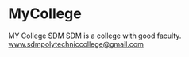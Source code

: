 # MyCollege
MY College SDM
SDM is a college with good faculty.
www.sdmpolytechniccollege@gmail.com 
